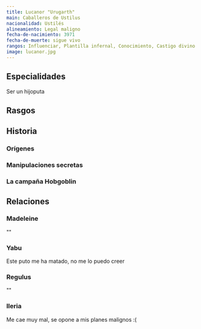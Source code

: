 ```yaml
---
title: Lucanor "Urugarth"
main: Caballeros de Ustilus
nacionalidad: Ustilés
alineamiento: Legal maligno
fecha-de-nacimiento: 3971
fecha-de-muerte: sigue vivo
rangos: Influenciar, Plantilla infernal, Conocimiento, Castigo divino
image: lucanor.jpg
---
```




## Especialidades

Ser un hijoputa

## Rasgos



## Historia

### Orígenes



### Manipulaciones secretas



### La campaña Hobgoblin



## Relaciones

### Madeleine

""

### Yabu

Este puto me ha matado, no me lo puedo creer 

### Regulus

""

### Ileria

Me cae muy mal, se opone a mis planes malignos :(